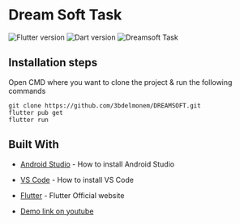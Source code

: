# Dream Soft Task
![Flutter version](https://img.shields.io/badge/Flutter-Version%203.16.5-blue) ![Dart version](https://img.shields.io/badge/Dart-Version%203.2.3-blue) ![Dreamsoft Task](https://img.shields.io/badge/Dream%20Soft%20Task-Version%201.0.0-green)

## Installation steps

Open CMD where you want to clone the project & run the following commands

```
git clone https://github.com/3bdelmonem/DREAMSOFT.git
flutter pub get
flutter run
```

## Built With

- [Android Studio](https://developer.android.com/studio/install) - How to install Android Studio
- [VS Code](https://code.visualstudio.com/) - How to install VS Code
- [Flutter](https://flutter.dev) - Flutter Official website

- [Demo link on youtube](https://youtu.be/ql_stLZHhHY)
